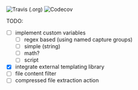 ![Travis (.org)](https://img.shields.io/travis/cbr9/alfred)
![Codecov](https://img.shields.io/codecov/c/github/cbr9/alfred)

TODO:
- [ ] implement custom variables
  - [ ] regex based (using named capture groups)
  - [ ] simple (string)
  - [ ] math?
  - [ ] script 
- [x] integrate external templating library
- [ ] file content filter
- [ ] compressed file extraction action
